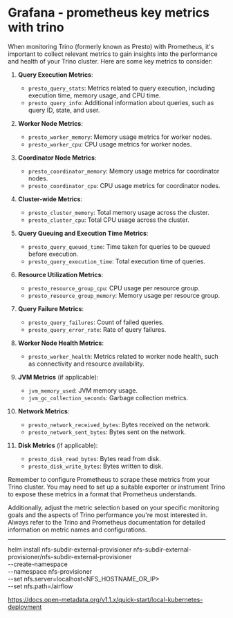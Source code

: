 # Grafana - prometheus key metrics with trino
When monitoring Trino (formerly known as Presto) with Prometheus, it's important to collect relevant metrics to gain insights into the performance and health of your Trino cluster. Here are some key metrics to consider:

1. **Query Execution Metrics**:

   - `presto_query_stats`: Metrics related to query execution, including execution time, memory usage, and CPU time.
   - `presto_query_info`: Additional information about queries, such as query ID, state, and user.

2. **Worker Node Metrics**:

   - `presto_worker_memory`: Memory usage metrics for worker nodes.
   - `presto_worker_cpu`: CPU usage metrics for worker nodes.

3. **Coordinator Node Metrics**:

   - `presto_coordinator_memory`: Memory usage metrics for coordinator nodes.
   - `presto_coordinator_cpu`: CPU usage metrics for coordinator nodes.

4. **Cluster-wide Metrics**:

   - `presto_cluster_memory`: Total memory usage across the cluster.
   - `presto_cluster_cpu`: Total CPU usage across the cluster.

5. **Query Queuing and Execution Time Metrics**:

   - `presto_query_queued_time`: Time taken for queries to be queued before execution.
   - `presto_query_execution_time`: Total execution time of queries.

6. **Resource Utilization Metrics**:

   - `presto_resource_group_cpu`: CPU usage per resource group.
   - `presto_resource_group_memory`: Memory usage per resource group.

7. **Query Failure Metrics**:

   - `presto_query_failures`: Count of failed queries.
   - `presto_query_error_rate`: Rate of query failures.

8. **Worker Node Health Metrics**:

   - `presto_worker_health`: Metrics related to worker node health, such as connectivity and resource availability.

9. **JVM Metrics** (if applicable):

   - `jvm_memory_used`: JVM memory usage.
   - `jvm_gc_collection_seconds`: Garbage collection metrics.

10. **Network Metrics**:

    - `presto_network_received_bytes`: Bytes received on the network.
    - `presto_network_sent_bytes`: Bytes sent on the network.

11. **Disk Metrics** (if applicable):

    - `presto_disk_read_bytes`: Bytes read from disk.
    - `presto_disk_write_bytes`: Bytes written to disk.

Remember to configure Prometheus to scrape these metrics from your Trino cluster. You may need to set up a suitable exporter or instrument Trino to expose these metrics in a format that Prometheus understands.

Additionally, adjust the metric selection based on your specific monitoring goals and the aspects of Trino performance you're most interested in. Always refer to the Trino and Prometheus documentation for detailed information on metric names and configurations.


--------------
helm install nfs-subdir-external-provisioner nfs-subdir-external-provisioner/nfs-subdir-external-provisioner \
--create-namespace \
--namespace nfs-provisioner \
--set nfs.server=localhost<NFS_HOSTNAME_OR_IP> \
--set nfs.path=/airflow


https://docs.open-metadata.org/v1.1.x/quick-start/local-kubernetes-deployment

